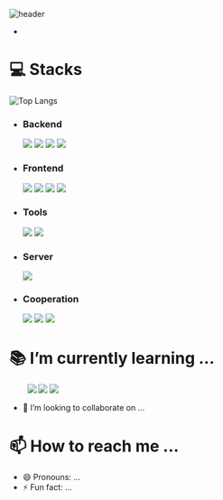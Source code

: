 ![header](https://capsule-render.vercel.app/api?type=waving&color=gradient&height=500&section=header&text=Welcome%20to-nl-my%20World!&fontColor=eeeeee&render&fontSize=85&animation=fadeIn&fontAlignY=30&fontAlignY=50)

- 
# 💻 Stacks
![Top Langs](https://github-readme-stats.vercel.app/api/top-langs/?username=kke3927&layout=compact)
-  <h3>Backend</h3><img src="https://img.shields.io/badge/java-000000?style=for-the-badge&logo=openjdk&logoColor=white">&nbsp;<img src="https://img.shields.io/badge/spring-6DB33F?style=for-the-badge&logo=spring&logoColor=white">&nbsp;<img src="https://img.shields.io/badge/mysql-4479A1?style=for-the-badge&logo=mysql&logoColor=white">&nbsp;<img src="https://img.shields.io/badge/mariadb-003545?style=for-the-badge&logo=mariadb&logoColor=white">
- <h3>Frontend</h3><img src="https://img.shields.io/badge/HTML5-E34F26?style=for-the-badge&logo=HTML5&logoColor=white">&nbsp;<img src="https://img.shields.io/badge/css3-1572B6?style=for-the-badge&logo=css3&logoColor=white">&nbsp;<img src="https://img.shields.io/badge/javascript-F7DF1E?style=for-the-badge&logo=javascript&logoColor=white">&nbsp;<img src="https://img.shields.io/badge/jQuery-0769AD?style=for-the-badge&logo=jQuery&logoColor=white">
- <h3>Tools</h3><img src="https://img.shields.io/badge/intellijidea-000000?style=for-the-badge&logo=intellijidea&logoColor=white">&nbsp;<img src="https://img.shields.io/badge/visualstudiocode-007ACC?style=for-the-badge&logo=visualstudiocode&logoColor=white">
- <h3>Server</h3><img src="https://img.shields.io/badge/apachetomcat-F8DC75?style=for-the-badge&logo=apachetomcat&logoColor=white">
- <h3>Cooperation</h3><img src="https://img.shields.io/badge/github-181717?style=for-the-badge&logo=github&logoColor=white">&nbsp;<img src="https://img.shields.io/badge/gitkraken-179287?style=for-the-badge&logo=gitkraken&logoColor=white">&nbsp;<img src="https://img.shields.io/badge/notion-000000?style=for-the-badge&logo=notion&logoColor=white">
# 📚 I’m currently learning ...
&nbsp;&nbsp;&nbsp;&nbsp;&nbsp;&nbsp;&nbsp;&nbsp;<img src="https://img.shields.io/badge/springboot-6DB33F?style=for-the-badge&logo=springboot&logoColor=white">&nbsp;<img src="https://img.shields.io/badge/springsecurity-6DB33F?style=for-the-badge&logo=springsecurity&logoColor=white">&nbsp;<img src="https://img.shields.io/badge/thymeleaf-005F0F?style=for-the-badge&logo=thymeleaf&logoColor=white">


- 💞️ I’m looking to collaborate on ...
# 📫 How to reach me ...

- 😄 Pronouns: ...
- ⚡ Fun fact: ...

<!---
kke3927/kke3927 is a ✨ special ✨ repository because its `README.md` (this file) appears on your GitHub profile.
You can click the Preview link to take a look at your changes.
--->
